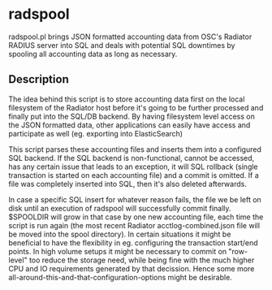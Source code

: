 # radspool
radspool.pl brings JSON formatted accounting data from OSC's Radiator RADIUS server into SQL and deals with potential SQL downtimes by spooling all accounting data as long as necessary.

## Description
The idea behind this script is to store accounting data first on the local filesystem of the Radiator host before it's going to be further processed and finally put into the SQL/DB backend. By having filesystem level access on the JSON formatted data, other applications can easily have access and participate as well (eg. exporting into ElasticSearch)

This script parses these accounting files and inserts them into a configured SQL backend. If the SQL backend is non-functional, cannot be accessed, has any certain issue that leads to an exception, it will SQL rollback (single transaction is started on each accounting file) and a commit is omitted. If a file was completely inserted into SQL, then it's also deleted afterwards.

In case a specific SQL insert for whatever reason fails, the file we be left on disk until an execution of radspool will successfully commit finally. $SPOOLDIR will grow in that case by one new accounting file, each time the script is run again (the most recent Radiator acctlog-combined.json file will be moved into the spool directory). In certain situations it might be beneficial to have the flexibility in eg. configuring the transaction start/end points. In high volume setups it might be necessary to commit on "row-level" too reduce the storage need, while being fine with the much higher CPU and IO requirements generated by that decission. Hence some more all-around-this-and-that-configuration-options might be desirable.

